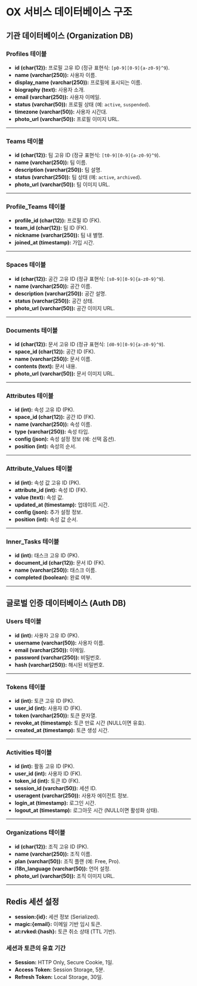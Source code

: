 # OX 서비스 데이터베이스 구조

## **기관 데이터베이스 (Organization DB)**

### **Profiles 테이블**
- **id (char(12)):** 프로필 고유 ID (정규 표현식: `[p0-9][0-9]{a-z0-9}^9`).
- **name (varchar(250)):** 사용자 이름.
- **display_name (varchar(250)):** 프로필에 표시되는 이름.
- **biography (text):** 사용자 소개.
- **email (varchar(250)):** 사용자 이메일.
- **status (varchar(50)):** 프로필 상태 (예: `active`, `suspended`).
- **timezone (varchar(50)):** 사용자 시간대.
- **photo_url (varchar(50)):** 프로필 이미지 URL.

---

### **Teams 테이블**
- **id (char(12)):** 팀 고유 ID (정규 표현식: `[t0-9][0-9]{a-z0-9}^9`).
- **name (varchar(250)):** 팀 이름.
- **description (varchar(250)):** 팀 설명.
- **status (varchar(250)):** 팀 상태 (예: `active`, `archived`).
- **photo_url (varchar(50)):** 팀 이미지 URL.

---

### **Profile_Teams 테이블**
- **profile_id (char(12)):** 프로필 ID (FK).
- **team_id (char(12)):** 팀 ID (FK).
- **nickname (varchar(250)):** 팀 내 별명.
- **joined_at (timestamp):** 가입 시간.

---

### **Spaces 테이블**
- **id (char(12)):** 공간 고유 ID (정규 표현식: `[s0-9][0-9]{a-z0-9}^9`).
- **name (varchar(250)):** 공간 이름.
- **description (varchar(250)):** 공간 설명.
- **status (varchar(250)):** 공간 상태.
- **photo_url (varchar(50)):** 공간 이미지 URL.

---

### **Documents 테이블**
- **id (char(12)):** 문서 고유 ID (정규 표현식: `[d0-9][0-9]{a-z0-9}^9`).
- **space_id (char(12)):** 공간 ID (FK).
- **name (varchar(250)):** 문서 이름.
- **contents (text):** 문서 내용.
- **photo_url (varchar(50)):** 문서 이미지 URL.

---

### **Attributes 테이블**
- **id (int):** 속성 고유 ID (PK).
- **space_id (char(12)):** 공간 ID (FK).
- **name (varchar(250)):** 속성 이름.
- **type (varchar(250)):** 속성 타입.
- **config (json):** 속성 설정 정보 (예: 선택 옵션).
- **position (int):** 속성의 순서.

---

### **Attribute_Values 테이블**
- **id (int):** 속성 값 고유 ID (PK).
- **attribute_id (int):** 속성 ID (FK).
- **value (text):** 속성 값.
- **updated_at (timestamp):** 업데이트 시간.
- **config (json):** 추가 설정 정보.
- **position (int):** 속성 값 순서.

---

### **Inner_Tasks 테이블**
- **id (int):** 태스크 고유 ID (PK).
- **document_id (char(12)):** 문서 ID (FK).
- **name (varchar(250)):** 태스크 이름.
- **completed (boolean):** 완료 여부.

---

## **글로벌 인증 데이터베이스 (Auth DB)**

### **Users 테이블**
- **id (int):** 사용자 고유 ID (PK).
- **username (varchar(50)):** 사용자 이름.
- **email (varchar(250)):** 이메일.
- **password (varchar(250)):** 비밀번호.
- **hash (varchar(250)):** 해시된 비밀번호.

---

### **Tokens 테이블**
- **id (int):** 토큰 고유 ID (PK).
- **user_id (int):** 사용자 ID (FK).
- **token (varchar(250)):** 토큰 문자열.
- **revoke_at (timestamp):** 토큰 만료 시간 (NULL이면 유효).
- **created_at (timestamp):** 토큰 생성 시간.

---

### **Activities 테이블**
- **id (int):** 활동 고유 ID (PK).
- **user_id (int):** 사용자 ID (FK).
- **token_id (int):** 토큰 ID (FK).
- **session_id (varchar(50)):** 세션 ID.
- **useragent (varchar(250)):** 사용자 에이전트 정보.
- **login_at (timestamp):** 로그인 시간.
- **logout_at (timestamp):** 로그아웃 시간 (NULL이면 활성화 상태).

---

### **Organizations 테이블**
- **id (char(12)):** 조직 고유 ID (PK).
- **name (varchar(250)):** 조직 이름.
- **plan (varchar(50)):** 조직 플랜 (예: Free, Pro).
- **i18n_language (varchar(50)):** 언어 설정.
- **photo_url (varchar(50)):** 조직 이미지 URL.

---

## **Redis 세션 설정**
- **session:{id}:** 세션 정보 (Serialized).
- **magic:{email}:** 이메일 기반 임시 토큰.
- **at:rvked:{hash}:** 토큰 취소 상태 (TTL 기반).

### 세션과 토큰의 유효 기간
- **Session:** HTTP Only, Secure Cookie, 1일.
- **Access Token:** Session Storage, 5분.
- **Refresh Token:** Local Storage, 30일.
